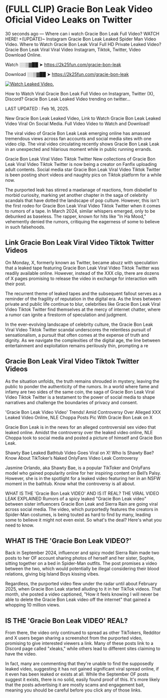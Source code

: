 # (FULL CLIP) Gracie Bon Leak Video Oficial Video Leaks on Twitter

30 seconds ago — Where can i watch Gracie Bon Leak Full Video? WATCH HERE! +(UPDATE)~ Instagram Gracie Bon Leak Leaked Spider Man Video Video. Where to Watch Gracie Bon Leak Viral Full HD Private Leaked Video? Gracie Bon Leak Viral Viral Video Instagram, Tiktok, Twitter, Video Download Online.

Watch ░░▒▓██ ➤ https://2k25fun.com/gracie-bon-leak

Download ░░▒▓██ ➤ https://2k25fun.com/gracie-bon-leak

[![Watch Leaked Video.](https://miro.medium.com/v2/resize:fit:828/format:webp/1*cilzJN44JGOrTw9NJCrNHA.gif "Watch Leaked Video")](https://2k25fun.com/gracie-bon-leak)

How to Watch Viral Gracie Bon Leak Full Video on Instagram, Twitter (X), Discord? Gracie Bon Leak Leaked Video trending on twitter...

LAST UPDATED : Feb 16, 2025.

New Gracie Bon Leak Leaked Video, Link to Watch Gracie Bon Leak Leaked Video Viral On Social Media. Full Video Video to Watch and Download!

The viral video of Gracie Bon Leak Leak emerging online has amassed tremendous views across fan accounts and social media sites with one video clip. The viral video circulating recently shows Gracie Bon Leak Leak in an unexpected and hilarious moment while in public running errands.

Gracie Bon Leak Viral Video Tiktok Twitter New collections of Gracie Bon Leak Viral Video Tiktok Twitter is now being a creator on Fanfix uploading adult contents. Social media star Gracie Bon Leak Viral Video Tiktok Twitter is been posting short videos and naughty pics on Tiktok platform for a while now.

The purported leak has stirred a maelanage of reactions, from disbelief to morbid curiosity, marking yet another chapter in the saga of celebrity scandals that have dotted the landscape of pop culture. However, this isn't the first rodeo for Gracie Bon Leak Viral Video Tiktok Twitter when it comes to rumors of a tape. In March 2024, similar whispers emerged, only to be debunked as baseless. The rapper, known for hits like "In Ha Mood," vehemently denied the rumors, critiquing the eagerness of some to believe in such falsehoods.

## Link Gracie Bon Leak Viral Video Tiktok Twitter Videos

On Monday, X, formerly known as Twitter, became abuzz with speculation that a leaked tape featuring Gracie Bon Leak Viral Video Tiktok Twitter was readily available online. However, instead of the XXX clip, there are dozens of X pages promising to release the video in exchange for interaction with their post.

The recurrent theme of leaked tapes and the subsequent fallout serves as a reminder of the fragility of reputation in the digital era. As the lines between private and public life continue to blur, celebrities like Gracie Bon Leak Viral Video Tiktok Twitter find themselves at the mercy of internet chatter, where a rumor can ignite a firestorm of speculation and judgment.

In the ever-evolving landscape of celebrity culture, the Gracie Bon Leak Viral Video Tiktok Twitter scandal underscores the relentless pursuit of sensationalism, a pursuit that often comes at the expense of truth and dignity. As we navigate the complexities of the digital age, the line between entertainment and exploitation remains perilously thin, prompting a re

##  Gracie Bon Leak Viral Video Tiktok Twitter Videos

As the situation unfolds, the truth remains shrouded in mystery, leaving the public to ponder the authenticity of the rumors. In a world where fame and infamy are two sides of the same coin, the saga of Gracie Bon Leak Viral Video Tiktok Twitter is a testament to the power of social media to shape narratives and challenge the boundaries of privacy and consent.

'Gracie Bon Leak Video Video' Trends! Amid Controversy Over Alleged XXX Leaked Video Online, NLE Choppa Posts Pic With Gracie Bon Leak on X

Gracie Bon Leak is in the news for an alleged controversial sex video that leaked online. Amidst the controversy over the leaked video online, NLE Choppa took to social media and posted a picture of himself and Gracie Bon Leak.

Shawty Bae Leaked Bathtub Video Goes Viral on X! Who Is Shawty Bae? Know About TikToker’s Naked OnlyFans Video Leak Controversy

Jasmine Orlando, aka Shawty Bae, is a popular TikToker and OnlyFans model who gained popularity online for her inspiring content on Bell’s Palsy. However, she is in the spotlight for a leaked video featuring her in an NSFW moment in the bathtub. Know what the controversy is all about.

WHAT IS THE 'Gracie Bon Leak VIDEO' AND IS IT REAL? THE VIRAL VIDEO LEAK EXPLAINED Rumors of a spicy leaked "Gracie Bon Leak video" between sister influencers Gracie Bon Leak and Sierra Rain are going viral across social media. The video, which purportedly features the creators in Spider-Man costumes, is being touted as hard to find by many, leading some to believe it might not even exist. So what's the deal? Here's what you need to know.

## WHAT IS THE 'Gracie Bon Leak VIDEO?'

Back in September 2024, influencer and spicy model Sierra Rain made two posts to her OF account sharing photos of herself and her sister, Sophie, sitting together on a bed in Spider-Man outfits. The post promises a video between the two, which would potentially be illegal considering their blood relations, giving big Island Boys kissing vibes.

Regardless, the purported video flew under the radar until about February 2025, when Gracie Bon Leak started alluding to it in her TikTok videos. That month, she posted a video captioned, "How it feels knowing I will never be able to delete the Gracie Bon Leak video off the internet" that gained a whopping 10 million views.

## IS THE 'Gracie Bon Leak VIDEO' REAL?

From there, the video only continued to spread as other TikTokers, Redditor and X users began sharing a screenshot from the purported video, promising to give interested viewers a link. Many of these posts link to a Discord page called "xleaks," while others lead to different sites claiming to have the video.

In fact, many are commenting that they're unable to find the supposedly leaked video, suggesting it has not gained significant viral spread online, if it even has been leaked or exists at all. While the September OF posts suggest it exists, there is no solid, easily found proof of this. It's more likely that the posts advertising it are mostly scams and engagement bait, meaning you should be careful before you click any of those links.